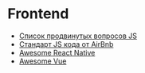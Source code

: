 # Frontend

- [Список продвинутых вопросов JS](https://github.com/lydiahallie/javascript-questions/tree/master/ru-RU)
- [Стандарт JS кода от AirBnb](https://github.com/airbnb/javascript)
- [Awesome React Native](https://github.com/jondot/awesome-react-native)
- [Awesome Vue](https://github.com/vuejs/awesome-vue)